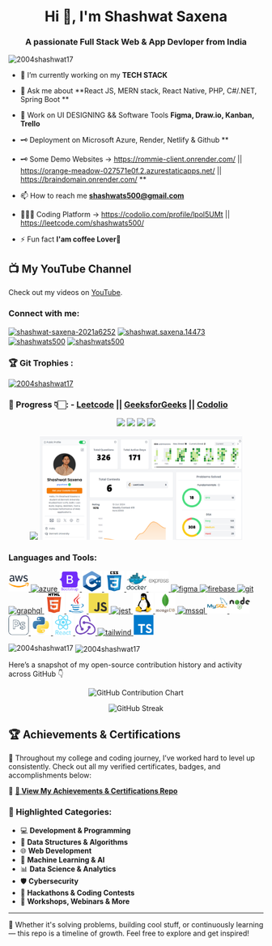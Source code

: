 
<h1 align="center">Hi 👋, I'm Shashwat Saxena</h1>
<h3 align="center">A passionate Full Stack Web & App Devloper from India</h3>

<p align="left"> <img src="https://komarev.com/ghpvc/?username=2004shashwat17&label=Profile%20views&color=0e75b6&style=flat" alt="2004shashwat17" /> </p>

- 🔭 I’m currently working on my **TECH STACK**

- 💬 Ask me about **React JS, MERN stack, React Native, PHP, C#/.NET, Spring Boot **

- 🍬 Work on UI DESIGNING && Software Tools **Figma, Draw.io, Kanban, Trello**

- 🗝️ Deployment on Microsoft Azure, Render, Netlify & Github **

- 🗝 Some Demo Websites -> https://rommie-client.onrender.com/ || https://orange-meadow-027571e0f.2.azurestaticapps.net/ || https://braindomain.onrender.com/ **

- 📫 How to reach me **shashwats500@gmail.com**

- 👩🏻‍💻 Coding Platform -> https://codolio.com/profile/lpol5UMt || https://leetcode.com/shashwats500/

- ⚡ Fun fact **I'am coffee Lover🍵**

## 📺 My YouTube Channel  
Check out my videos on [YouTube](https://www.youtube.com/@shashwatsaxena9628).

<h3 align="left">Connect with me:</h3>
<p align="left">
<a href="https://linkedin.com/in/shashwat-saxena-2021a6252" target="blank"><img align="center" src="https://raw.githubusercontent.com/rahuldkjain/github-profile-readme-generator/master/src/images/icons/Social/linked-in-alt.svg" alt="shashwat-saxena-2021a6252" height="30" width="40" /></a>
<a href="https://fb.com/shashwat.saxena.14473" target="blank"><img align="center" src="https://raw.githubusercontent.com/rahuldkjain/github-profile-readme-generator/master/src/images/icons/Social/facebook.svg" alt="shashwat.saxena.14473" height="30" width="40" /></a>
<a href="https://instagram.com/shashwats500" target="blank"><img align="center" src="https://raw.githubusercontent.com/rahuldkjain/github-profile-readme-generator/master/src/images/icons/Social/instagram.svg" alt="shashwats500" height="30" width="40" /></a>
<a href="https://www.leetcode.com/shashwats500" target="blank"><img align="center" src="https://raw.githubusercontent.com/rahuldkjain/github-profile-readme-generator/master/src/images/icons/Social/leet-code.svg" alt="shashwats500" height="30" width="40" /></a>
</p>

### 🏆 Git Trophies :
<p align="left"> <a href="https://github.com/ryo-ma/github-profile-trophy"><img src="https://github-profile-trophy.vercel.app/?username=2004shashwat17" alt="2004shashwat17" /></a> </p>

### 🔗 Progress 👇🏻: - [Leetcode](https://leetcode.com/shashwats500/) || [GeeksforGeeks](https://www.geeksforgeeks.org/user/shashwafgi6/) || [Codolio](https://codolio.com/profile/lpol5UMt)
<p align="center">
  <img src="https://img.shields.io/badge/LeetCode-50DaysOfCode-yellow?style=for-the-badge&logo=leetcode&logoColor=white" />
  <img src="https://img.shields.io/badge/LeetCode-100DaysOfCode-orange?style=for-the-badge&logo=leetcode&logoColor=white" />
  <img src="https://img.shields.io/badge/DSA%20Practice-GeeksforGeeks-green?style=for-the-badge&logo=geeksforgeeks" />
  <img src="https://img.shields.io/badge/Platform-Codolio-blue?style=for-the-badge&logo=codeforces" />
</p>
<p align="center">
  <img src="https://leetcard.jacoblin.cool/shashwats500?theme=unicorn&ext=heatmap" width="400" />
  <img src="https://github.com/2004shashwat17/2004shashwat17/blob/main/codolio.png" alt="Codolio Progress" width="400" />
</p>
<h3 align="left">Languages and Tools:</h3>
<p align="left"> <a href="https://aws.amazon.com" target="_blank" rel="noreferrer"> <img src="https://raw.githubusercontent.com/devicons/devicon/master/icons/amazonwebservices/amazonwebservices-original-wordmark.svg" alt="aws" width="40" height="40"/> </a> <a href="https://azure.microsoft.com/en-in/" target="_blank" rel="noreferrer"> <img src="https://www.vectorlogo.zone/logos/microsoft_azure/microsoft_azure-icon.svg" alt="azure" width="40" height="40"/> </a> <a href="https://getbootstrap.com" target="_blank" rel="noreferrer"> <img src="https://raw.githubusercontent.com/devicons/devicon/master/icons/bootstrap/bootstrap-plain-wordmark.svg" alt="bootstrap" width="40" height="40"/> </a> <a href="https://www.w3schools.com/cpp/" target="_blank" rel="noreferrer"> <img src="https://raw.githubusercontent.com/devicons/devicon/master/icons/cplusplus/cplusplus-original.svg" alt="cplusplus" width="40" height="40"/> </a> <a href="https://www.w3schools.com/css/" target="_blank" rel="noreferrer"> <img src="https://raw.githubusercontent.com/devicons/devicon/master/icons/css3/css3-original-wordmark.svg" alt="css3" width="40" height="40"/> </a> <a href="https://www.docker.com/" target="_blank" rel="noreferrer"> <img src="https://raw.githubusercontent.com/devicons/devicon/master/icons/docker/docker-original-wordmark.svg" alt="docker" width="40" height="40"/> </a> <a href="https://expressjs.com" target="_blank" rel="noreferrer"> <img src="https://raw.githubusercontent.com/devicons/devicon/master/icons/express/express-original-wordmark.svg" alt="express" width="40" height="40"/> </a> <a href="https://www.figma.com/" target="_blank" rel="noreferrer"> <img src="https://www.vectorlogo.zone/logos/figma/figma-icon.svg" alt="figma" width="40" height="40"/> </a> <a href="https://firebase.google.com/" target="_blank" rel="noreferrer"> <img src="https://www.vectorlogo.zone/logos/firebase/firebase-icon.svg" alt="firebase" width="40" height="40"/> </a> <a href="https://git-scm.com/" target="_blank" rel="noreferrer"> <img src="https://www.vectorlogo.zone/logos/git-scm/git-scm-icon.svg" alt="git" width="40" height="40"/> </a> <a href="https://graphql.org" target="_blank" rel="noreferrer"> <img src="https://www.vectorlogo.zone/logos/graphql/graphql-icon.svg" alt="graphql" width="40" height="40"/> </a> <a href="https://www.w3.org/html/" target="_blank" rel="noreferrer"> <img src="https://raw.githubusercontent.com/devicons/devicon/master/icons/html5/html5-original-wordmark.svg" alt="html5" width="40" height="40"/> </a> <a href="https://www.java.com" target="_blank" rel="noreferrer"> <img src="https://raw.githubusercontent.com/devicons/devicon/master/icons/java/java-original.svg" alt="java" width="40" height="40"/> </a> <a href="https://developer.mozilla.org/en-US/docs/Web/JavaScript" target="_blank" rel="noreferrer"> <img src="https://raw.githubusercontent.com/devicons/devicon/master/icons/javascript/javascript-original.svg" alt="javascript" width="40" height="40"/> </a> <a href="https://jestjs.io" target="_blank" rel="noreferrer"> <img src="https://www.vectorlogo.zone/logos/jestjsio/jestjsio-icon.svg" alt="jest" width="40" height="40"/> </a> <a href="https://www.linux.org/" target="_blank" rel="noreferrer"> <img src="https://raw.githubusercontent.com/devicons/devicon/master/icons/linux/linux-original.svg" alt="linux" width="40" height="40"/> </a> <a href="https://www.mongodb.com/" target="_blank" rel="noreferrer"> <img src="https://raw.githubusercontent.com/devicons/devicon/master/icons/mongodb/mongodb-original-wordmark.svg" alt="mongodb" width="40" height="40"/> </a> <a href="https://www.microsoft.com/en-us/sql-server" target="_blank" rel="noreferrer"> <img src="https://www.svgrepo.com/show/303229/microsoft-sql-server-logo.svg" alt="mssql" width="40" height="40"/> </a> <a href="https://www.mysql.com/" target="_blank" rel="noreferrer"> <img src="https://raw.githubusercontent.com/devicons/devicon/master/icons/mysql/mysql-original-wordmark.svg" alt="mysql" width="40" height="40"/> </a> <a href="https://nodejs.org" target="_blank" rel="noreferrer"> <img src="https://raw.githubusercontent.com/devicons/devicon/master/icons/nodejs/nodejs-original-wordmark.svg" alt="nodejs" width="40" height="40"/> </a> <a href="https://www.photoshop.com/en" target="_blank" rel="noreferrer"> <img src="https://raw.githubusercontent.com/devicons/devicon/master/icons/photoshop/photoshop-line.svg" alt="photoshop" width="40" height="40"/> </a> <a href="https://www.python.org" target="_blank" rel="noreferrer"> <img src="https://raw.githubusercontent.com/devicons/devicon/master/icons/python/python-original.svg" alt="python" width="40" height="40"/> </a> <a href="https://reactjs.org/" target="_blank" rel="noreferrer"> <img src="https://raw.githubusercontent.com/devicons/devicon/master/icons/react/react-original-wordmark.svg" alt="react" width="40" height="40"/> </a> <a href="https://redux.js.org" target="_blank" rel="noreferrer"> <img src="https://raw.githubusercontent.com/devicons/devicon/master/icons/redux/redux-original.svg" alt="redux" width="40" height="40"/> </a> <a href="https://tailwindcss.com/" target="_blank" rel="noreferrer"> <img src="https://www.vectorlogo.zone/logos/tailwindcss/tailwindcss-icon.svg" alt="tailwind" width="40" height="40"/> </a> <a href="https://www.typescriptlang.org/" target="_blank" rel="noreferrer"> <img src="https://raw.githubusercontent.com/devicons/devicon/master/icons/typescript/typescript-original.svg" alt="typescript" width="40" height="40"/> </a> </p>

<p><img align="left" src="https://github-readme-stats.vercel.app/api/top-langs?username=2004shashwat17&show_icons=true&locale=en&layout=compact" alt="2004shashwat17" /></p>

<p>&nbsp;<img align="center" src="https://github-readme-stats.vercel.app/api?username=2004shashwat17&show_icons=true&locale=en" alt="2004shashwat17" /></p>

Here’s a snapshot of my open-source contribution history and activity across GitHub 👇

<p align="center"> <img src="https://ghchart.rshah.org/2004shashwat17" alt="GitHub Contribution Chart" /> </p> <p align="center"> <img src="https://github-readme-streak-stats.herokuapp.com?user=2004shashwat17&theme=tokyonight" alt="GitHub Streak" /> </p> 

## 🏆 Achievements & Certifications

🎯 Throughout my college and coding journey, I’ve worked hard to level up consistently. Check out all my verified certificates, badges, and accomplishments below:

📂 **[🔗 View My Achievements & Certifications Repo](https://github.com/2004shashwat17/achievements-Certificates)**

### 🧠 Highlighted Categories:
- 💻 **Development & Programming**
- 🧮 **Data Structures & Algorithms**
- 🌐 **Web Development**
- 🤖 **Machine Learning & AI**
- 📊 **Data Science & Analytics**
- 🛡️ **Cybersecurity**
- 🧩 **Hackathons & Coding Contests**
- 📜 **Workshops, Webinars & More**

---
📌 Whether it's solving problems, building cool stuff, or continuously learning — this repo is a timeline of growth. Feel free to explore and get inspired!








